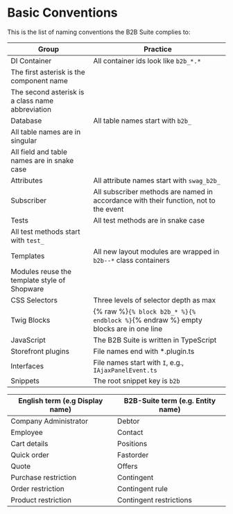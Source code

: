 # Basic Conventions

This is the list of naming conventions the B2B Suite complies to:

| Group                                                                                              | Practice                                                                            |
|----------------------------------------------------------------------------------------------------|-------------------------------------------------------------------------------------|
| DI Container                                                                                       | All container ids look like `b2b_*.*`                                               |
| The first asterisk is the component name                                                            |                                                                                     |
| The second asterisk is a class name abbreviation                                                   |                                                                                     |
| Database                                                                                           | All table names start with `b2b_`                                                   |
| All table names are in singular                                                                |                                                                                     |
| All field and table names are in snake case                                                         |                                                                                     |
| Attributes                                                                                         | All attribute names start with `swag_b2b_`                                          |
| Subscriber                                                                                         | All subscriber methods are named in accordance with their function, not to the event  |
| Tests                                                                                              | All test methods are in snake case                                                  |
| All test methods start with `test_`                                                                |                                                                                     |
| Templates                                                                                          | All new layout modules are wrapped in `b2b--*` class containers                     |
| Modules reuse the template style of Shopware                                                       |                                                                                     |
| CSS Selectors                                                                                      | Three levels of selector depth as max                                                   |
| Twig Blocks                                                                                        | {% raw %}`{% block b2b_* %}{% endblock %}`{% endraw %} empty blocks are in one line |                                                                                     |
| JavaScript                                                                                         | The B2B Suite is written in TypeScript                                              |
| Storefront plugins                                                                                 | File names end with *.plugin.ts                                                     |
| Interfaces                                                                                         | File names start with `I`, e.g., `IAjaxPanelEvent.ts`                                |
| Snippets                                                                                           | The root snippet key is `b2b`                                                       |

| English term (e.g Display name)                    | B2B-Suite term (e.g. Entity name)                 |
|----------------------------------------------------|---------------------------------------------------|
| Company Administrator                              | Debtor                                            |
| Employee                                           | Contact                                           |
| Cart details                                       | Positions                                         |
| Quick order                                        | Fastorder                                         |
| Quote                                              | Offers                                            |
| Purchase restriction                               | Contingent                                        |
| Order restriction                                  | Contingent rule                                   |
| Product restriction                                | Contingent restrictions                           |
